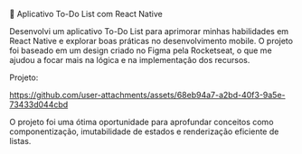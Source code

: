 📝 Aplicativo To-Do List com React Native

Desenvolvi um aplicativo To-Do List para aprimorar minhas habilidades em React Native e explorar boas práticas no desenvolvimento mobile. O projeto foi baseado em um design criado no Figma pela Rocketseat, o que me ajudou a focar mais na lógica e na implementação dos recursos.

Projeto: 

https://github.com/user-attachments/assets/68eb94a7-a2bd-40f3-9a5e-73433d044cbd




O projeto foi uma ótima oportunidade para aprofundar conceitos como componentização, imutabilidade de estados e renderização eficiente de listas.

